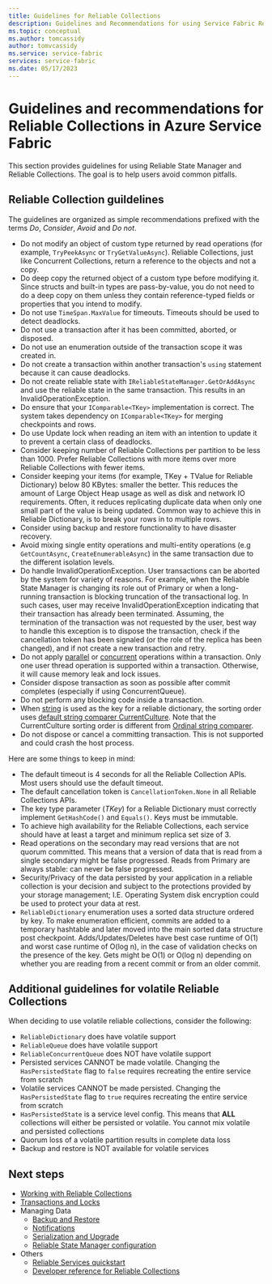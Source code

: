 ```yaml
---
title: Guidelines for Reliable Collections
description: Guidelines and Recommendations for using Service Fabric Reliable Collections in an Azure Service Fabric application.
ms.topic: conceptual
ms.author: tomcassidy
author: tomvcassidy
ms.service: service-fabric
services: service-fabric
ms.date: 05/17/2023
---
```


# Guidelines and recommendations for Reliable Collections in Azure Service Fabric
This section provides guidelines for using Reliable State Manager and Reliable Collections. The goal is to help users avoid common pitfalls.

## Reliable Collection guildelines

The guidelines are organized as simple recommendations prefixed with the terms *Do*, *Consider*, *Avoid* and *Do not*.

* Do not modify an object of custom type returned by read operations (for example, `TryPeekAsync` or `TryGetValueAsync`). Reliable Collections, just like Concurrent Collections, return a reference to the objects and not a copy.
* Do deep copy the returned object of a custom type before modifying it. Since structs and built-in types are pass-by-value, you do not need to do a deep copy on them unless they contain reference-typed fields or properties that you intend to modify.
* Do not use `TimeSpan.MaxValue` for timeouts. Timeouts should be used to detect deadlocks.
* Do not use a transaction after it has been committed, aborted, or disposed.
* Do not use an enumeration outside of the transaction scope it was created in.
* Do not create a transaction within another transaction's `using` statement because it can cause deadlocks.
* Do not create reliable state with `IReliableStateManager.GetOrAddAsync` and use the reliable state in the same transaction. This results in an InvalidOperationException.
* Do ensure that your `IComparable<TKey>` implementation is correct. The system takes dependency on `IComparable<TKey>` for merging checkpoints and rows.
* Do use Update lock when reading an item with an intention to update it to prevent a certain class of deadlocks.
* Consider keeping number of Reliable Collections per partition to be less than 1000. Prefer Reliable Collections with more items over more Reliable Collections with fewer items.
* Consider keeping your items (for example, TKey + TValue for Reliable Dictionary) below 80 KBytes: smaller the better. This reduces the amount of Large Object Heap usage as well as disk and network IO requirements. Often, it reduces replicating duplicate data when only one small part of the value is being updated. Common way to achieve this in Reliable Dictionary, is to break your rows in to multiple rows.
* Consider using backup and restore functionality to have disaster recovery.
* Avoid mixing single entity operations and multi-entity operations (e.g `GetCountAsync`, `CreateEnumerableAsync`) in the same transaction due to the different isolation levels.
* Do handle InvalidOperationException. User transactions can be aborted by the system for variety of reasons. For example, when the Reliable State Manager is changing its role out of Primary or when a long-running transaction is blocking truncation of the transactional log. In such cases, user may receive InvalidOperationException indicating that their transaction has already been terminated. Assuming, the termination of the transaction was not requested by the user, best way to handle this exception is to dispose the transaction, check if the cancellation token has been signaled (or the role of the replica has been changed), and if not create a new transaction and retry.  
* Do not apply [parallel](/dotnet/standard/parallel-programming/how-to-use-parallel-invoke-to-execute-parallel-operations) 
  or [concurrent](/dotnet/api/system.threading.tasks.task.whenall) operations within a transaction. 
  Only one user thread operation is supported within a transaction. Otherwise, it will cause memory leak and lock issues.
* Consider dispose transaction as soon as possible after commit completes (especially if using ConcurrentQueue).
* Do not perform any blocking code inside a transaction.
* When [string](/dotnet/api/system.string) is used as the key for a reliable dictionary, the sorting order uses [default string comparer CurrentCulture](/dotnet/api/system.string.compare#system-string-compare(system-string-system-string)). Note that the CurrentCulture sorting order is different from [Ordinal string comparer](/dotnet/api/system.stringcomparer.ordinal). 
* Do not dispose or cancel a committing transaction. This is not supported and could crash the host process.

Here are some things to keep in mind:

* The default timeout is 4 seconds for all the Reliable Collection APIs. Most users should use the default timeout.
* The default cancellation token is `CancellationToken.None` in all Reliable Collections APIs.
* The key type parameter (*TKey*) for a Reliable Dictionary must correctly implement `GetHashCode()` and `Equals()`. Keys must be immutable.
* To achieve high availability for the Reliable Collections, each service should have at least a target and minimum replica set size of 3.
* Read operations on the secondary may read versions that are not quorum committed.
  This means that a version of data that is read from a single secondary might be false progressed.
  Reads from Primary are always stable: can never be false progressed.
* Security/Privacy of the data persisted by your application in a reliable collection is your decision and subject to the protections provided by your storage management; I.E. Operating System disk encryption could be used to protect your data at rest.
* `ReliableDictionary` enumeration uses a sorted data structure ordered by key. To make enumeration efficient, commits are added to a temporary hashtable and later moved into the main sorted data structure post checkpoint. Adds/Updates/Deletes have best case runtime of O(1) and worst case runtime of O(log n), in the case of validation checks on the presence of the key. Gets might be O(1) or O(log n) depending on whether you are reading from a recent commit or from an older commit.

## Additional guidelines for volatile Reliable Collections

When deciding to use volatile reliable collections, consider the following:

* ```ReliableDictionary``` does have volatile support
* ```ReliableQueue``` does have volatile support
* ```ReliableConcurrentQueue``` does NOT have volatile support
* Persisted services CANNOT be made volatile. Changing the ```HasPersistedState``` flag to ```false``` requires recreating the entire service from scratch
* Volatile services CANNOT be made persisted. Changing the ```HasPersistedState``` flag to ```true``` requires recreating the entire service from scratch
* ```HasPersistedState``` is a service level config. This means that **ALL** collections will either be persisted or volatile. You cannot mix volatile and persisted collections
* Quorum loss of a volatile partition results in complete data loss
* Backup and restore is NOT available for volatile services

## Next steps
* [Working with Reliable Collections](service-fabric-work-with-reliable-collections.md)
* [Transactions and Locks](service-fabric-reliable-services-reliable-collections-transactions-locks.md)
* Managing Data
  * [Backup and Restore](service-fabric-reliable-services-backup-restore.md)
  * [Notifications](service-fabric-reliable-services-notifications.md)
  * [Serialization and Upgrade](service-fabric-application-upgrade-data-serialization.md)
  * [Reliable State Manager configuration](service-fabric-reliable-services-configuration.md)
* Others
  * [Reliable Services quickstart](service-fabric-reliable-services-quick-start.md)
  * [Developer reference for Reliable Collections](/dotnet/api/microsoft.servicefabric.data.collections#microsoft_servicefabric_data_collections)
